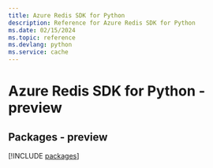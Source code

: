 ```yaml
---
title: Azure Redis SDK for Python
description: Reference for Azure Redis SDK for Python
ms.date: 02/15/2024
ms.topic: reference
ms.devlang: python
ms.service: cache
---
```

# Azure Redis SDK for Python - preview
## Packages - preview
[!INCLUDE [packages](redis-index.md)]